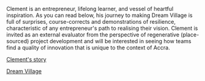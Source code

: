 Clement is an entrepreneur, lifelong learner, and vessel of heartful inspiration. As you can read below, his journey to making Dream Village is full of surprises, course-corrects and demonstrations of resilience, characteristic of any entrepreneur's path to realising their vision. Clement is invited as an external evaluator from the perspective of regenerative (place-sourced) project development and will be interested in seeing how teams find a quality of innovation that is unique to the context of Accra.

[Clement's story](https://docs.google.com/document/d/e/2PACX-1vT819bYnR00JQ7DaIhXjKe5fkgFIralQ0LTc1Fbb1lAlQGBsbAJza9vV43bILLyaQqceMoM7OOFD1Yz/pub?urp=gmail_link&gxid=-8203366)

[Dream Village](https://dreamvillageghana.org/)
